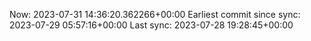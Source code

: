 Now: 2023-07-31 14:36:20.362266+00:00 Earliest commit since sync: 2023-07-29 05:57:16+00:00 Last sync: 2023-07-28 19:28:45+00:00
